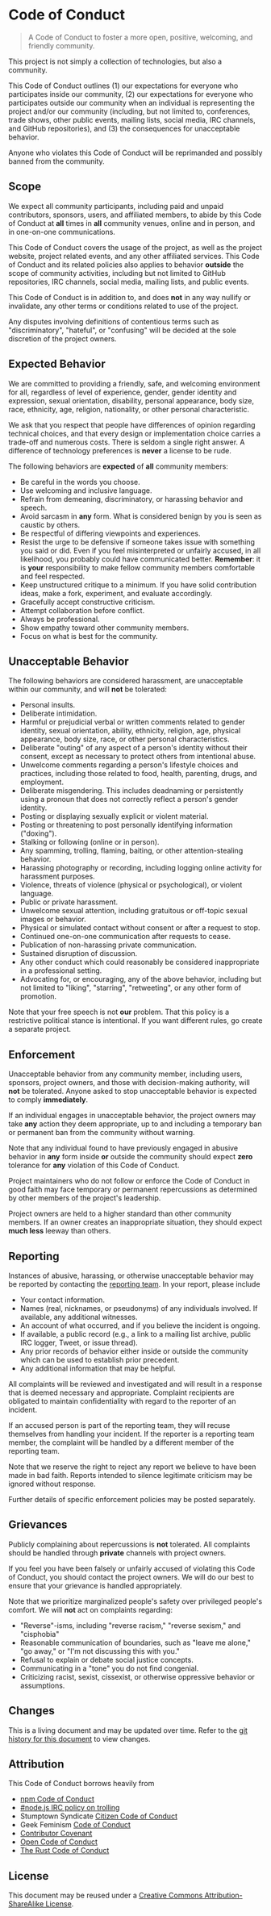 <!--

@license CC-BY-SA-4.0

-->

# Code of Conduct

> A Code of Conduct to foster a more open, positive, welcoming, and friendly community.

This project is not simply a collection of technologies, but also a community.

This Code of Conduct outlines (1) our expectations for everyone who participates inside our community, (2) our expectations for everyone who participates outside our community when an individual is representing the project and/or our community (including, but not limited to, conferences, trade shows, other public events, mailing lists, social media, IRC channels, and GitHub repositories), and (3) the consequences for unacceptable behavior.

Anyone who violates this Code of Conduct will be reprimanded and possibly banned from the community.

## Scope

We expect all community participants, including paid and unpaid contributors, sponsors, users, and affiliated members, to abide by this Code of Conduct at **all** times in **all** community venues, online and in person, and in one-on-one communications.

This Code of Conduct covers the usage of the project, as well as the project website, project related events, and any other affiliated services. This Code of Conduct and its related policies also applies to behavior **outside** the scope of community activities, including but not limited to GitHub repositories, IRC channels, social media, mailing lists, and public events.

This Code of Conduct is in addition to, and does **not** in any way nullify or invalidate, any other terms or conditions related to use of the project.

Any disputes involving definitions of contentious terms such as "discriminatory", "hateful", or "confusing" will be decided at the sole discretion of the project owners.

## Expected Behavior

We are committed to providing a friendly, safe, and welcoming environment for all, regardless of level of experience, gender, gender identity and expression, sexual orientation, disability, personal appearance, body size, race, ethnicity, age, religion, nationality, or other personal characteristic.

We ask that you respect that people have differences of opinion regarding technical choices, and that every design or implementation choice carries a trade-off and numerous costs. There is seldom a single right answer. A difference of technology preferences is **never** a license to be rude.

The following behaviors are **expected** of **all** community members:

-   Be careful in the words you choose.
-   Use welcoming and inclusive language.
-   Refrain from demeaning, discriminatory, or harassing behavior and speech.
-   Avoid sarcasm in **any** form. What is considered benign by you is seen as caustic by others. 
-   Be respectful of differing viewpoints and experiences.
-   Resist the urge to be defensive if someone takes issue with something you said or did. Even if you feel misinterpreted or unfairly accused, in all likelihood, you probably could have communicated better. **Remember**: it is **your** responsibility to make fellow community members comfortable and feel respected.
-   Keep unstructured critique to a minimum. If you have solid contribution ideas, make a fork, experiment, and evaluate accordingly.
-   Gracefully accept constructive criticism.
-   Attempt collaboration before conflict.
-   Always be professional.
-   Show empathy toward other community members.
-   Focus on what is best for the community.

## Unacceptable Behavior

The following behaviors are considered harassment, are unacceptable within our community, and will **not** be tolerated:

-   Personal insults.
-   Deliberate intimidation.
-   Harmful or prejudicial verbal or written comments related to gender identity, sexual orientation, ability, ethnicity, religion, age, physical appearance, body size, race, or other personal characteristics.
-   Deliberate "outing" of any aspect of a person's identity without their consent, except as necessary to protect others from intentional abuse.
-   Unwelcome comments regarding a person's lifestyle choices and practices, including those related to food, health, parenting, drugs, and employment.
-   Deliberate misgendering. This includes deadnaming or persistently using a pronoun that does not correctly reflect a person's gender identity.
-   Posting or displaying sexually explicit or violent material.
-   Posting or threatening to post personally identifying information ("doxing").
-   Stalking or following (online or in person).
-   Any spamming, trolling, flaming, baiting, or other attention-stealing behavior.
-   Harassing photography or recording, including logging online activity for harassment purposes.
-   Violence, threats of violence (physical or psychological), or violent language.
-   Public or private harassment.
-   Unwelcome sexual attention, including gratuitous or off-topic sexual images or behavior.
-   Physical or simulated contact without consent or after a request to stop.
-   Continued one-on-one communication after requests to cease.
-   Publication of non-harassing private communication.
-   Sustained disruption of discussion.
-   Any other conduct which could reasonably be considered inappropriate in a professional setting.
-   Advocating for, or encouraging, any of the above behavior, including but not limited to "liking", "starring", "retweeting", or any other form of promotion.

Note that your free speech is not **our** problem. That this policy is a restrictive political stance is intentional. If you want different rules, go create a separate project.

## Enforcement

Unacceptable behavior from any community member, including users, sponsors, project owners, and those with decision-making authority, will **not** be tolerated. Anyone asked to stop unacceptable behavior is expected to comply **immediately**.

If an individual engages in unacceptable behavior, the project owners may take **any** action they deem appropriate, up to and including a temporary ban or permanent ban from the community without warning.

Note that any individual found to have previously engaged in abusive behavior in **any** form inside **or** outside the community should expect **zero** tolerance for **any** violation of this Code of Conduct.

Project maintainers who do not follow or enforce the Code of Conduct in good faith may face temporary or permanent repercussions as determined by other members of the project's leadership.

Project owners are held to a higher standard than other community members. If an owner creates an inappropriate situation, they should expect **much less** leeway than others.

## Reporting

Instances of abusive, harassing, or otherwise unacceptable behavior may be
reported by contacting the [reporting team][reporting]. In your report, please include

-   Your contact information.
-   Names (real, nicknames, or pseudonyms) of any individuals involved. If available, any additional witnesses.
-   An account of what occurred, and if you believe the incident is ongoing.
-   If available, a public record (e.g., a link to a mailing list archive, public IRC logger, Tweet, or issue thread).
-   Any prior records of behavior either inside or outside the community which can be used to establish prior precedent.
-   Any additional information that may be helpful.

All complaints will be reviewed and investigated and will result in a response that is deemed necessary and appropriate. Complaint recipients are obligated to maintain confidentiality with regard to the reporter of an incident. 

If an accused person is part of the reporting team, they will recuse themselves from handling your incident. If the reporter is a reporting team member, the complaint will be handled by a different member of the reporting team.

Note that we reserve the right to reject any report we believe to have been made in bad faith. Reports intended to silence legitimate criticism may be ignored without response.

Further details of specific enforcement policies may be posted separately.

## Grievances

Publicly complaining about repercussions is **not** tolerated. All complaints should be handled through **private** channels with project owners.

If you feel you have been falsely or unfairly accused of violating this Code of Conduct, you should contact the project owners. We will do our best to ensure that your grievance is handled appropriately.

Note that we prioritize marginalized people's safety over privileged people's comfort. We will **not** act on complaints regarding:

-   "Reverse"-isms, including "reverse racism," "reverse sexism," and "cisphobia"
-   Reasonable communication of boundaries, such as "leave me alone," "go away," or "I'm not discussing this with you."
-   Refusal to explain or debate social justice concepts.
-   Communicating in a "tone" you do not find congenial.
-   Criticizing racist, sexist, cissexist, or otherwise oppressive behavior or assumptions.

## Changes

This is a living document and may be updated over time. Refer to the [git history for this document][git-history] to view changes.

## Attribution

This Code of Conduct borrows heavily from 

-   [npm Code of Conduct][npm-code-of-conduct]
-   [#node.js IRC policy on trolling][nodejs-irc]
-   Stumptown Syndicate [Citizen Code of Conduct][citizen-code-of-conduct]
-   Geek Feminism [Code of Conduct][geek-feminism-code-of-conduct]
-   [Contributor Covenant][contributor-covenant]
-   [Open Code of Conduct][open-code-of-conduct]
-   [The Rust Code of Conduct][rust-code-of-conduct]

## License

This document may be reused under a [Creative Commons Attribution-ShareAlike License][license].

[git-history]: https://github.com/stdlib-js/stdlib/commits/master/CODE_OF_CONDUCT.md

[npm-code-of-conduct]: https://www.npmjs.com/policies/conduct

[nodejs-irc]: http://blog.izs.me/post/30036893703/policy-on-trolling

[citizen-code-of-conduct]: http://citizencodeofconduct.org/

[geek-feminism-code-of-conduct]: https://geekfeminism.org/about/code-of-conduct/

[contributor-covenant]: http://contributor-covenant.org/version/1/4/code_of_conduct.md

[open-code-of-conduct]: http://todogroup.org/opencodeofconduct/

[rust-code-of-conduct]: https://www.rust-lang.org/conduct.html

[license]: https://creativecommons.org/licenses/by-sa/4.0/

[reporting]: mailto:kgryte@gmail.com
